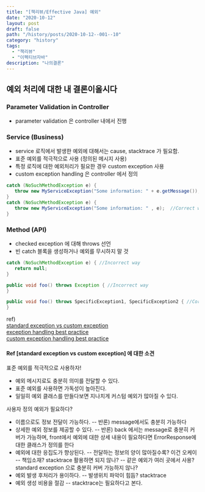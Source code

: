```yaml
---
title: "[책리뷰/Effective Java] 예외"
date: "2020-10-12"
layout: post
draft: false
path: "/history/posts/2020-10-12--001--10"
category: "history"
tags:
  - "책리뷰"
  - "이펙티브자바"
description: "나의결론"
---
```


## 예외 처리에 대한 내 결론이올시다

### Parameter Validation in Controller
* parameter validation 은 controller 내에서 진행
   
   
### Service (Business)
* service 로직에서 발생한 예외에 대해서는 cause, stacktrace 가 필요함.
* 표준 예외를 적극적으로 사용 (정의된 메시지 사용)
* 특정 로직에 대한 예외처리가 필요한 경우 custom exception 사용
* custom exception handling 은 controller 에서 정의

```java
catch (NoSuchMethodException e) {
   throw new MyServiceException("Some information: " + e.getMessage());  //Incorrect way
}
catch (NoSuchMethodException e) {
   throw new MyServiceException("Some information: " , e);  //Correct way
}
```

### Method (API)
* checked exception 에 대해 throws 선언
* 빈 catch 블록을 생성하거나 예외를 무시하지 말 것 

```java
catch (NoSuchMethodException e) { //Incorrect way
   return null;
}

public void foo() throws Exception { //Incorrect way
}

public void foo() throws SpecificException1, SpecificException2 { //Correct way
}
```



ref)  
[standard exception vs custom exception](https://woowacourse.github.io/javable/2020-08-17/custom-exception)  
[exception handling best practice](https://howtodoinjava.com/best-practices/java-exception-handling-best-practices/#exception-types)  
[custom exception handling best practice](https://howtodoinjava.com/java/exception-handling/best-practices-for-for-exception-handling/)  

#### Ref [standard exception vs custom exception] 에 대한 소견
표준 예외를 적극적으로 사용하자!
 - 예외 메시지로도 충분히 의미를 전달할 수 있다.
 - 표준 예외를 사용하면 가독성이 높아진다.
 - 일일히 예외 클래스를 만들다보면 지나치게 커스텀 예외가 많아질 수 있다.

사용자 정의 예외가 필요하다?
 - 이름으로도 정보 전달이 가능하다. 
  -- 반론) message에서도 충분히 가능하다
 - 상세한 예외 정보를 제공할 수 있다.
  -- 반론) back 에서는 message로 충분히 커버가 가능하며, front에서 예외에 대한 상세 내용이 필요하다면
     ErrorResponse에 대한 클래스가 정의를 한다
 - 예외에 대한 응집도가 향상된다.
  -- 전달하는 정보의 양이 많아질수록? 이건 오케이
  -- 책임소재? stacktrace 활용하면 되지 않나?
  -- 같은 예외가 여러 곳에서 사용? standard exception 으로 충분히 커버 가능하지 않나?
 - 예외 발생 후처리가 용이하다.
  -- 발생위치 파악이 힘듬? stacktrace
 - 예외 생성 비용을 절감
  -- stacktrace는 필요하다고 본다.


